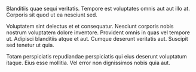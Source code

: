 Blanditiis quae sequi veritatis. Tempore est voluptates omnis aut aut illo at. Corporis sit quod ut ea nesciunt sed.
 Voluptatem sint delectus et et consequatur. Nesciunt corporis nobis nostrum voluptatem dolore inventore. Provident omnis in quas vel tempore ut. Adipisci blanditiis atque et aut. Cumque deserunt veritatis aut. Suscipit sed tenetur ut quia.
 Totam perspiciatis repudiandae perspiciatis qui eius deserunt voluptatum itaque. Eius esse mollitia. Vel error non dignissimos nobis quia aut.
